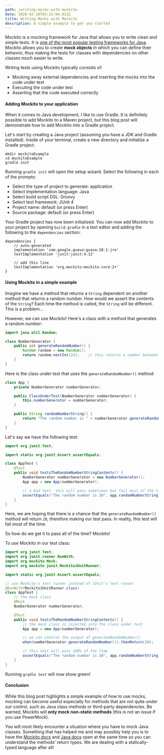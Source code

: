 ```yaml
---
path: /writing-mocks-with-mockito
date: 2020-02-28T03:22:04.613Z
title: Writing Mocks with Mockito
description: A simple example to get you started
---
```

Mockito is a mocking framework for Java that allows you to write clean and simple tests. It is [one of the most popular testing frameworks for Java](https://stackoverflow.com/questions/22697/whats-the-best-mock-framework-for-java). Mockito allows you to create **mock objects** in which you can define their behavior, thus making the tests for classes with dependencies on other classes much easier to write.

Writing tests using Mockito typically consists of:
* Mocking away external dependencies and inserting the mocks into the code under test
* Executing the code under test
* Asserting that the code executed correctly

#### Adding Mockito to your application
When it comes to Java development, I like to use Gradle. It is definitely possible to add Mockito to a Maven project, but this blog post will demonstrate how to add Mockito into a Gradle project.

Let's start by creating a Java project (assuming you have a JDK and Gradle installed). Inside of your terminal, create a new directory and initialize a Gradle project:
```
mkdir mockitoExample
cd mockitoExample
gradle init
```
Running `gradle init` will open the setup wizard. Select the following in each of the prompts:
* Select the type of project to generate: application
* Select implementation language: Java
* Select build script DSL: Groovy
* Select test framework: JUnit 4
* Project name: default (or press Enter)
* Source package: default (or press Enter)

Your Gradle project has now been initialized. You can now add Mockito to your project by opening `build.gradle` in a text editor and adding the following to the `dependencies` section:
```
dependencies {
    // auto-generated
    implementation 'com.google.guava:guava:28.1-jre'
    testImplementation 'junit:junit:4.12'

    // add this line
    testImplementation 'org.mockito:mockito-core:2+'
}
```
#### Using Mockito in a simple example
Imagine we have a method that returns a `String` dependent on another method that returns a random number. How would we assert the contents of the `String`? Each time the method is called, the `String` will be different. This is a problem...

However, we can use Mockito! Here's a class with a method that generates a random number:

```java
import java.util.Random;

class NumberGenerator {
    public int generateRandomNumber() {
        Random random = new Random();
        return random.nextInt(24);    // this returns a number between 0-23
    }
}
```

Here is the class under test that uses the `generateRandomNumber()` method:

```java
class App {
    private NumberGenerator numberGenerator;

    public ClassUnderTest(NumberGenerator numberGenerator) {
        this.numberGenerator = numberGenerator;
    }

    public String randomNumberString() {
        return "The random number is " + numberGenerator.generateRandomNumber();
    }
}
```

Let's say we have the following test:

```java
import org.junit.Test;

import static org.junit.Assert.assertEquals;

class AppTest {
    @Test
    public void testsTheRandomNumberStringContents() {
        NumberGenerator numberGenerator = new NumberGenerator();
        App app = new App(numberGenerator);

        // a bad test. this will pass sometimes but fail most of the time
        assertEquals("The random number is 20", app.randomNumberString());
    }
}
```

Here, we are hoping that there is a chance that the `generateRandomNumber()` method will return `20`, therefore making our test pass. In reality, this test will fail most of the time.

So how do we get it to pass all of the time? Mockito!

To use Mockito in our test class:

```java
import org.junit.Test;
import org.junit.runner.RunWith;
import org.mockito.Mock;
import org.mockito.junit.MockitoJUnitRunner;

import static org.junit.Assert.assertEquals;

// use Mockito's test runner instead of JUnit's test runner
@RunWith(MockitoJUnitRunner.class)
class AppTest {
    // the mock class
    @Mock
    NumberGenerator numberGenerator;

    @Test
    public void testsTheRandomNumberStringContents() {
        // the mock class is injected into the class under test
        App app = new App(numberGenerator);

        // we can control the output of generateRandomNumber()
        when(numberGenerator.generateRandomNumber()).thenReturn(20);

        // this test will pass 100% of the time
        assertEquals("The random number is 20", app.randomNumberString());
    }
}
```

Running `gradle test` will now show green!

#### Conclusion
While this blog post highlights a simple example of how to use mocks, mocking can become useful especially for methods that are not quite under our control, such as Java class methods or third-party dependencies. Be warned, Mockito will **only mock non-static methods** (this is not an issue if you use PowerMock).

You will most likely encounter a situation where you have to mock Java classes. Something that has helped me and may possibly help you is to have the [Mockito docs](https://javadoc.io/doc/org.mockito/mockito-core/latest/org/mockito/Mockito.html) and [Java docs](https://docs.oracle.com/en/java/javase/13/docs/api/index.html) open at the same time so you can understand the methods' return types. We are dealing with a statically-typed language after all!
